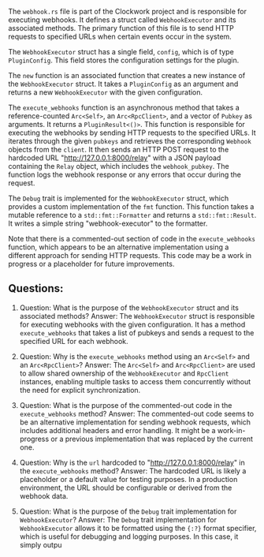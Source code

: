 The `webhook.rs` file is part of the Clockwork project and is responsible for executing webhooks. It defines a struct called `WebhookExecutor` and its associated methods. The primary function of this file is to send HTTP requests to specified URLs when certain events occur in the system.

The `WebhookExecutor` struct has a single field, `config`, which is of type `PluginConfig`. This field stores the configuration settings for the plugin.

The `new` function is an associated function that creates a new instance of the `WebhookExecutor` struct. It takes a `PluginConfig` as an argument and returns a new `WebhookExecutor` with the given configuration.

The `execute_webhooks` function is an asynchronous method that takes a reference-counted `Arc<Self>`, an `Arc<RpcClient>`, and a vector of `Pubkey` as arguments. It returns a `PluginResult<()>`. This function is responsible for executing the webhooks by sending HTTP requests to the specified URLs. It iterates through the given `pubkeys` and retrieves the corresponding `Webhook` objects from the `client`. It then sends an HTTP POST request to the hardcoded URL "http://127.0.0.1:8000/relay" with a JSON payload containing the `Relay` object, which includes the `webhook_pubkey`. The function logs the webhook response or any errors that occur during the request.

The `Debug` trait is implemented for the `WebhookExecutor` struct, which provides a custom implementation of the `fmt` function. This function takes a mutable reference to a `std::fmt::Formatter` and returns a `std::fmt::Result`. It writes a simple string "webhook-executor" to the formatter.

Note that there is a commented-out section of code in the `execute_webhooks` function, which appears to be an alternative implementation using a different approach for sending HTTP requests. This code may be a work in progress or a placeholder for future improvements.
## Questions: 
 1. Question: What is the purpose of the `WebhookExecutor` struct and its associated methods?
   Answer: The `WebhookExecutor` struct is responsible for executing webhooks with the given configuration. It has a method `execute_webhooks` that takes a list of pubkeys and sends a request to the specified URL for each webhook.

2. Question: Why is the `execute_webhooks` method using an `Arc<Self>` and an `Arc<RpcClient>`?
   Answer: The `Arc<Self>` and `Arc<RpcClient>` are used to allow shared ownership of the `WebhookExecutor` and `RpcClient` instances, enabling multiple tasks to access them concurrently without the need for explicit synchronization.

3. Question: What is the purpose of the commented-out code in the `execute_webhooks` method?
   Answer: The commented-out code seems to be an alternative implementation for sending webhook requests, which includes additional headers and error handling. It might be a work-in-progress or a previous implementation that was replaced by the current one.

4. Question: Why is the `url` hardcoded to "http://127.0.0.1:8000/relay" in the `execute_webhooks` method?
   Answer: The hardcoded URL is likely a placeholder or a default value for testing purposes. In a production environment, the URL should be configurable or derived from the webhook data.

5. Question: What is the purpose of the `Debug` trait implementation for `WebhookExecutor`?
   Answer: The `Debug` trait implementation for `WebhookExecutor` allows it to be formatted using the `{:?}` format specifier, which is useful for debugging and logging purposes. In this case, it simply outpu